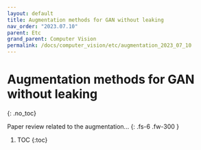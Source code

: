 ```yaml
---
layout: default
title: Augmentation methods for GAN without leaking
nav_order: "2023.07.10"
parent: Etc
grand_parent: Computer Vision
permalink: /docs/computer_vision/etc/augmentation_2023_07_10
---
```


# Augmentation methods for GAN without leaking
{: .no_toc}

Paper review related to the augmentation...
{: .fs-6 .fw-300 }
1. TOC
{:toc}

<!-- https://www.casualganpapers.com/limited-data-stylegan-training-differentiable-augmentations/StyleGAN-2-Ada-explained.html -->